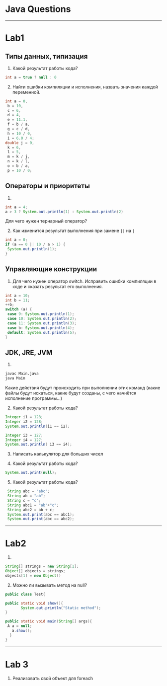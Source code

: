 # Java Questions

-------------------

# Lab1

## Типы данных, типизация

1. Какой результат работы кода?
```java
int a = true ? null : 0
```

2. Найти ошибки компиляции и исполнения, назвать значения каждой переменной.
```java
int a = 0,
 b = 10,
 c = 6,
 d = 4,
 e = 11.1,
 f = b / a,
 g = c / d,
 h = 10 / 0,
 i = 6.0 / 4;
double j = 0,
 k = 6,
 l = 5,
 m = k / j,
 n = k / l,
 o = b / a,
 p = 10 / 0;
```
## Операторы и приоритеты
1. 
```java
int a = 4;
a > 3 ? System.out.println(1) : System.out.println(2)
```
Для чего нужен тернарный оператор?

2. Как изменится результат выполнения при замене `||` на `|` 
```java
int a = 0;
if (a == 0 || 10 / a > 1) {
 System.out.println(1);
}
```


## Управляющие конструкции

1. Для чего нужен оператор switch.
Исправить ошибки компиляции в коде и сказать результат его выполнения.
```java
int a = 10;
int b = 11;
++b;
switch (a) {
 case 9: System.out.println(1);
 case 10: System.out.println(2);
 case 11: System.out.println(3);
 case b: System.out.println(4);
 default: System.out.println(5);
}
```

## JDK, JRE, JVM
1. 
```bash
javac Main.java
java Main
```
Какие действия будут происходить при выполнении этих команд (какие файлы будут искаться, какие будут созданы, с чего начнётся исполнение программы...)

2. Какой результат работы кода?
```java
Integer i1 = 128;
Integer i2 = 128;
System.out.println(i1 == i2);

Integer i3 = 127;
Integer i4 = 127;
System.out.println( i3 == i4);
```
3. Написать калькулятор для больших чисел

4. Какой результат работы кода?
```java
System.out.print(null);
```

5. Какой результат работы кода?
```java
 String abc = "abc";
 String ab = "ab";
 String c = "c";
 String abc1 = "ab"+"c";
 String abc2 = ab + c;
 System.out.print(abc == abc1);
 System.out.print(abc == abc2);
```
-------------------

# Lab2

1. 
```java
String[] strings = new String[1];
Object[] objects = strings;
objects[1] = new Object()
```

2. Можно ли вызывать метод на null?
```java
public class Test{

public static void show(){
       System.out.println("Static method");
}

public static void main(String[] args){
 A a = null;
   a.show();
  }
}
```
-------------------

# Lab 3

1. Реализовать свой объект для foreach

